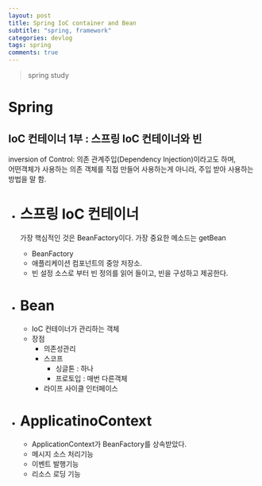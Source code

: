 ```yaml
---
layout: post
title: Spring IoC container and Bean
subtitle: "spring, framework"
categories: devlog
tags: spring
comments: true
---
```

> spring study

# Spring

## IoC 컨테이너 1부 : 스프링 IoC 컨테이너와 빈

inversion of Control: 의존 관계주입(Dependency Injection)이라고도 하며,  
어떤객체가 사용하는 의존 객체를 직접 만들어 사용하는게 아니라, 주입 받아 사용하는 방법을 말 함.

* # 스프링 IoC 컨테이너
  가장 핵심적인 것은 BeanFactory이다. 
  가장 중요한 메소드는 getBean  
  * BeanFactory
  * 애플리케이션 컴포넌트의 중앙 저장소.
  * 빈 설정 소스로 부터 빈 정의를 읽어 들이고, 빈을 구성하고 제공한다.
    
* # Bean
   * IoC 컨테이너가 관리하는 객체 
   * 장점
     * 의존성관리
     * 스코프
       *  싱글톤 : 하나
       *  프로토입 : 매번 다른객체 
     * 라이프 사이클 인터페이스

* # ApplicatinoContext
   * ApplicationContext가 BeanFactory를 상속받았다. 
   * 메시지 소스 처리기능
   * 이벤트 발행기능
   * 리소스 로딩 기능
  

